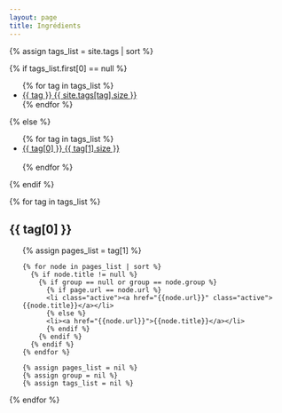 ```yaml
---
layout: page
title: Ingrédients
---
```


<div class='list-group'>
  {% assign tags_list = site.tags | sort %}

  {% if tags_list.first[0] == null %}
    <ul>
      {% for tag in tags_list %}
        <li>
          <a href="#{{ tag }}-ref" class='list-group-item'>
            {{ tag }} <span class='badge'>{{ site.tags[tag].size }}</span>
          </a>
        </li>
      {% endfor %}
    </ul>
  {% else %}
    <ul>
      {% for tag in tags_list %}
        <li>
          <a href="#{{ tag[0] }}-ref" class='list-group-item'>
            {{ tag[0] }} <span class='badge'>{{ tag[1].size }}</span>
          </a>
        </li>  
      {% endfor %}
    </ul>
  {% endif %}
</div>

{% for tag in tags_list %}
  <h2 class='tag-header' id="{{ tag[0] }}-ref">{{ tag[0] }}</h2>
  <ul>
    {% assign pages_list = tag[1] %}

    {% for node in pages_list | sort %}
      {% if node.title != null %}
        {% if group == null or group == node.group %}
          {% if page.url == node.url %}
          <li class="active"><a href="{{node.url}}" class="active">{{node.title}}</a></li>
          {% else %}
          <li><a href="{{node.url}}">{{node.title}}</a></li>
          {% endif %}
        {% endif %}
      {% endif %}
    {% endfor %}

    {% assign pages_list = nil %}
    {% assign group = nil %}
    {% assign tags_list = nil %}
  </ul>
{% endfor %}
